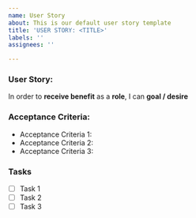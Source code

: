 ```yaml
---
name: User Story
about: This is our default user story template
title: 'USER STORY: <TITLE>'
labels: ''
assignees: ''

---
```


### User Story: 
  
  In order to **receive benefit** as a **role**, I can **goal / desire**
  
### Acceptance Criteria:
  
- Acceptance Criteria 1:
- Acceptance Criteria 2:
- Acceptance Criteria 3:

### Tasks
 
- [ ] Task 1
- [ ] Task 2
- [ ] Task 3
